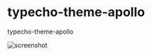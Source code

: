 # typecho-theme-apollo
typecho-theme-apollo

![screenshot](https://github.com/FaithPatrick/typecho-theme-apollo/blob/master/screenshot.png)

